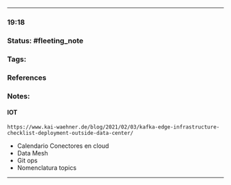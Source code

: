--- 
### 19:18

### Status: #fleeting_note
### Tags:
### References

### Notes:
 #### IOT
	https://www.kai-waehner.de/blog/2021/02/03/kafka-edge-infrastructure-checklist-deployment-outside-data-center/
	

- Calendario Conectores en cloud
- Data Mesh
- Git ops
- Nomenclatura topics

---